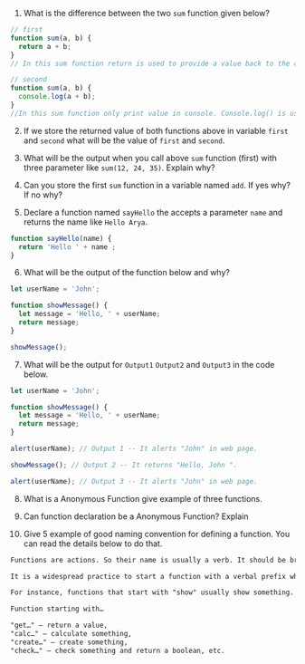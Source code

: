 1. What is the difference between the two `sum` function given below?

```js
// first
function sum(a, b) {
  return a + b;
}
// In this sum function return is used to provide a value back to the caller and terminate the execution of a function.

// second
function sum(a, b) {
  console.log(a + b);
}
//In this sum function only print value in console. Console.log() is used for printing information to the console during program execution,
```

2. If we store the returned value of both functions above in variable `first` and `second` what will be the value of `first` and `second`.

 <!--  Ans : In first sum function returned value can be store in variable. But in second sum function we can't store returned value. -->

3. What will be the output when you call above `sum` function (first) with three parameter like `sum(12, 24, 35)`. Explain why?
 
 <!-- Ans: If we call sum function with three parameters it return only sum of first two parameters cause our function is define only with two paramters. -->

4. Can you store the first `sum` function in a variable named `add`. If yes why? If no why?

<!-- Yes, we store the first 'sum' function in a variable named 'add' cause this function is with return keyword which provide value back to caller. --> 

5. Declare a function named `sayHello` the accepts a parameter `name` and returns the name like `Hello Arya`.

```js
function sayHello(name) {
  return 'Hello ' + name ;
}
```

6. What will be the output of the function below and why?

```js
let userName = 'John';

function showMessage() {
  let message = 'Hello, ' + userName;
  return message;
}

showMessage();
```
<!-- showMessage funtion return 'Hello, John' userName globally assigned as John and message is assigned as 'Hello, ' + userName . When showMessage function is called then it return message. -->

7. What will be the output for `Output1` `Output2` and `Output3` in the code below.

```js
let userName = 'John';

function showMessage() {
  let message = 'Hello, ' + userName;
  return message;
}

alert(userName); // Output 1 -- It alerts "John" in web page.

showMessage(); // Output 2 -- It returns "Hello, John ".

alert(userName); // Output 3 -- It alerts "John" in web page.
```

8. What is a Anonymous Function give example of three functions.
<!-- An anonymous function is a function without a function name. Only function expressions can be anonymous, it is a function that does not have any name associated with it. 
eample:
const sum = function(a, b) {
  return a + b
  }
  const square = function(num) {
  return num * num
  }
  const findDifference = function(numA , numB ) {
  return numA - numB
  }
  -->

9. Can function declaration be a Anonymous Function? Explain
<!-- No, an anonymous function is a function without a function name. Function declarations must have a name -->

10. Give 5 example of good naming convention for defining a function. You can read the details below to do that.
<!-- 5 good example of funtion name are :-
function findDifference(numA, numB){
  return numA - numB;
}
 function sum(a, b){
  return a + b 
  }
  -->

```md
Functions are actions. So their name is usually a verb. It should be brief, as accurate as possible and describe what the function does, so that someone reading the code gets an indication of what the function does.

It is a widespread practice to start a function with a verbal prefix which vaguely describes the action. There must be an agreement within the team on the meaning of the prefixes.

For instance, functions that start with "show" usually show something.

Function starting with…

"get…" – return a value,
"calc…" – calculate something,
"create…" – create something,
"check…" – check something and return a boolean, etc.
```

